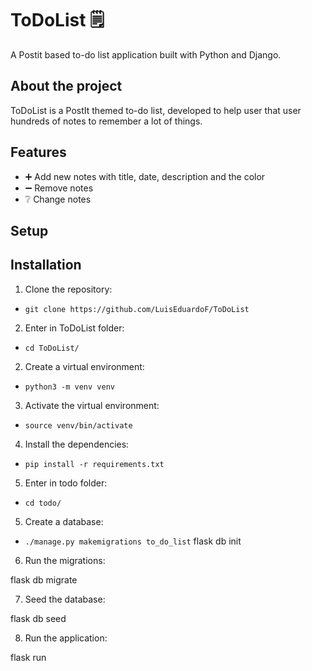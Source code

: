# ToDoList 🗒️

A Postit based to-do list application built with Python and Django.

## About the project

ToDoList is a PostIt themed to-do list, developed to help user that user hundreds of notes to remember a lot of things.

## Features
* ➕ Add new notes with title, date, description and the color
* ➖ Remove notes
* ❔ Change notes

## Setup

## Installation

1. Clone the repository:
- ```git clone https://github.com/LuisEduardoF/ToDoList```

2. Enter in ToDoList folder:
- ```cd ToDoList/``` 

2. Create a virtual environment:
- ```python3 -m venv venv```


3. Activate the virtual environment:
- ```source venv/bin/activate```


4. Install the dependencies:

- ```pip install -r requirements.txt```

5. Enter in todo folder:
- ```cd todo/```

5. Create a database:
- ```./manage.py makemigrations to_do_list```
flask db init


6. Run the migrations:

flask db migrate


7. Seed the database:

flask db seed


8. Run the application:

flask run

